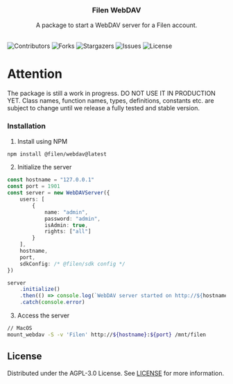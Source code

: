 <br/>
<p align="center">
  <h3 align="center">Filen WebDAV</h3>

  <p align="center">
    A package to start a WebDAV server for a Filen account.
    <br/>
    <br/>
  </p>
</p>

![Contributors](https://img.shields.io/github/contributors/FilenCloudDienste/filen-webdav?color=dark-green) ![Forks](https://img.shields.io/github/forks/FilenCloudDienste/filen-webdav?style=social) ![Stargazers](https://img.shields.io/github/stars/FilenCloudDienste/filen-webdav?style=social) ![Issues](https://img.shields.io/github/issues/FilenCloudDienste/filen-webdav) ![License](https://img.shields.io/github/license/FilenCloudDienste/filen-webdav)

# Attention

The package is still a work in progress. DO NOT USE IT IN PRODUCTION YET. Class names, function names, types, definitions, constants etc. are subject to change until we release a fully tested and stable version.

### Installation

1. Install using NPM

```sh
npm install @filen/webdav@latest
```

2. Initialize the server

```typescript
const hostname = "127.0.0.1"
const port = 1901
const server = new WebDAVServer({
	users: [
		{
			name: "admin",
			password: "admin",
			isAdmin: true,
			rights: ["all"]
		}
	],
	hostname,
	port,
	sdkConfig: /* @filen/sdk config */
})

server
	.initialize()
	.then(() => console.log(`WebDAV server started on http://${hostname}:${port}`))
	.catch(console.error)
```

3. Access the server

```sh
// MacOS
mount_webdav -S -v 'Filen' http://${hostname}:${port} /mnt/filen
```

## License

Distributed under the AGPL-3.0 License. See [LICENSE](https://github.com/FilenCloudDienste/filen-webdav/blob/main/LICENSE.md) for more information.
